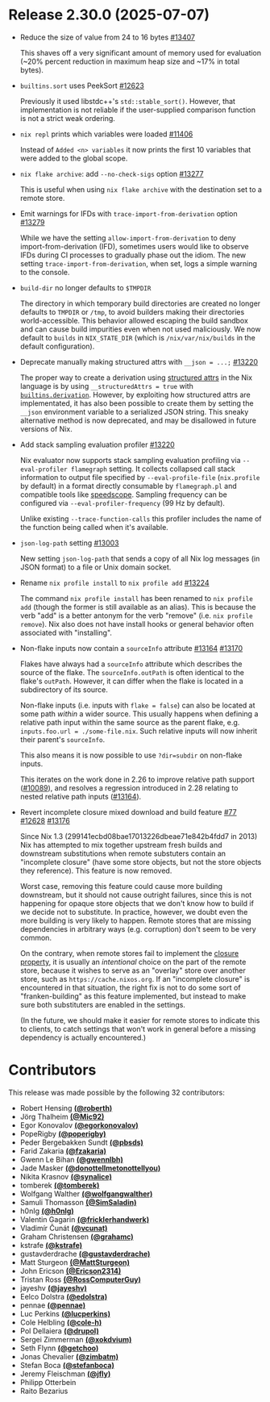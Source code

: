 # Release 2.30.0 (2025-07-07)

- Reduce the size of value from 24 to 16 bytes [#13407](https://github.com/NixOS/nix/pull/13407)

  This shaves off a very significant amount of memory used for evaluation (~20% percent reduction in maximum heap size and ~17% in total bytes).

- `builtins.sort` uses PeekSort [#12623](https://github.com/NixOS/nix/pull/12623)

  Previously it used libstdc++'s `std::stable_sort()`. However, that implementation is not reliable if the user-supplied comparison function is not a strict weak ordering.

- `nix repl` prints which variables were loaded [#11406](https://github.com/NixOS/nix/pull/11406)

  Instead of `Added <n> variables` it now prints the first 10 variables that were added to the global scope.

- `nix flake archive`: add `--no-check-sigs` option [#13277](https://github.com/NixOS/nix/pull/13277)

  This is useful when using `nix flake archive` with the destination set to a remote store.

- Emit warnings for IFDs with `trace-import-from-derivation` option [#13279](https://github.com/NixOS/nix/pull/13279)

  While we have the setting `allow-import-from-derivation` to deny import-from-derivation (IFD), sometimes users would like to observe IFDs during CI processes to gradually phase out the idiom. The new setting `trace-import-from-derivation`, when set, logs a simple warning to the console.

- `build-dir` no longer defaults to `$TMPDIR`

  The directory in which temporary build directories are created no longer defaults
  to `TMPDIR` or `/tmp`, to avoid builders making their directories
  world-accessible. This behavior allowed escaping the build sandbox and can
  cause build impurities even when not used maliciously. We now default to `builds`
  in `NIX_STATE_DIR` (which is `/nix/var/nix/builds` in the default configuration).

- Deprecate manually making structured attrs with `__json = ...;` [#13220](https://github.com/NixOS/nix/pull/13220)

  The proper way to create a derivation using [structured attrs] in the Nix language is by using `__structuredAttrs = true` with [`builtins.derivation`].
  However, by exploiting how structured attrs are implementated, it has also been possible to create them by setting the `__json` environment variable to a serialized JSON string.
  This sneaky alternative method is now deprecated, and may be disallowed in future versions of Nix.

  [structured attrs]: @docroot@/language/advanced-attributes.md#adv-attr-structuredAttrs
  [`builtins.derivation`]: @docroot@/language/builtins.html#builtins-derivation

- Add stack sampling evaluation profiler [#13220](https://github.com/NixOS/nix/pull/13220)

  Nix evaluator now supports stack sampling evaluation profiling via `--eval-profiler flamegraph` setting.
  It collects collapsed call stack information to output file specified by
  `--eval-profile-file` (`nix.profile` by default) in a format directly consumable
  by `flamegraph.pl` and compatible tools like [speedscope](https://speedscope.app/).
  Sampling frequency can be configured via `--eval-profiler-frequency` (99 Hz by default).

  Unlike existing `--trace-function-calls` this profiler includes the name of the function
  being called when it's available.

- `json-log-path` setting [#13003](https://github.com/NixOS/nix/pull/13003)

  New setting `json-log-path` that sends a copy of all Nix log messages (in JSON format) to a file or Unix domain socket.

- Rename `nix profile install` to `nix profile add` [#13224](https://github.com/NixOS/nix/pull/13224)

  The command `nix profile install` has been renamed to `nix profile add` (though the former is still available as an alias). This is because the verb "add" is a better antonym for the verb "remove" (i.e. `nix profile remove`). Nix also does not have install hooks or general behavior often associated with "installing".

- Non-flake inputs now contain a `sourceInfo` attribute [#13164](https://github.com/NixOS/nix/issues/13164) [#13170](https://github.com/NixOS/nix/pull/13170)

  Flakes have always had a `sourceInfo` attribute which describes the source of the flake.
  The `sourceInfo.outPath` is often identical to the flake's `outPath`. However, it can differ when the flake is located in a subdirectory of its source.

  Non-flake inputs (i.e. inputs with `flake = false`) can also be located at some path _within_ a wider source.
  This usually happens when defining a relative path input within the same source as the parent flake, e.g. `inputs.foo.url = ./some-file.nix`.
  Such relative inputs will now inherit their parent's `sourceInfo`.

  This also means it is now possible to use `?dir=subdir` on non-flake inputs.

  This iterates on the work done in 2.26 to improve relative path support ([#10089](https://github.com/NixOS/nix/pull/10089)),
  and resolves a regression introduced in 2.28 relating to nested relative path inputs ([#13164](https://github.com/NixOS/nix/issues/13164)).

- Revert incomplete closure mixed download and build feature [#77](https://github.com/NixOS/nix/issues/77) [#12628](https://github.com/NixOS/nix/issues/12628) [#13176](https://github.com/NixOS/nix/pull/13176)

  Since Nix 1.3 (299141ecbd08bae17013226dbeae71e842b4fdd7 in 2013) Nix has attempted to mix together upstream fresh builds and downstream substitutions when remote substuters contain an "incomplete closure" (have some store objects, but not the store objects they reference).
  This feature is now removed.

  Worst case, removing this feature could cause more building downstream, but it should not cause outright failures, since this is not happening for opaque store objects that we don't know how to build if we decide not to substitute.
  In practice, however, we doubt even the more building is very likely to happen.
  Remote stores that are missing dependencies in arbitrary ways (e.g. corruption) don't seem to be very common.

  On the contrary, when remote stores fail to implement the [closure property](@docroot@/store/store-object.md#closure-property), it is usually an *intentional* choice on the part of the remote store, because it wishes to serve as an "overlay" store over another store, such as `https://cache.nixos.org`.
  If an "incomplete closure" is encountered in that situation, the right fix is not to do some sort of "franken-building" as this feature implemented, but instead to make sure both substituters are enabled in the settings.

  (In the future, we should make it easier for remote stores to indicate this to clients, to catch settings that won't work in general before a missing dependency is actually encountered.)


# Contributors


This release was made possible by the following 32 contributors:

- Robert Hensing [**(@roberth)**](https://github.com/roberth)
- Jörg Thalheim [**(@Mic92)**](https://github.com/Mic92)
- Egor Konovalov [**(@egorkonovalov)**](https://github.com/egorkonovalov)
- PopeRigby [**(@poperigby)**](https://github.com/poperigby)
- Peder Bergebakken Sundt [**(@pbsds)**](https://github.com/pbsds)
- Farid Zakaria [**(@fzakaria)**](https://github.com/fzakaria)
- Gwenn Le Bihan [**(@gwennlbh)**](https://github.com/gwennlbh)
- Jade Masker [**(@donottellmetonottellyou)**](https://github.com/donottellmetonottellyou)
- Nikita Krasnov [**(@synalice)**](https://github.com/synalice)
- tomberek [**(@tomberek)**](https://github.com/tomberek)
- Wolfgang Walther [**(@wolfgangwalther)**](https://github.com/wolfgangwalther)
- Samuli Thomasson [**(@SimSaladin)**](https://github.com/SimSaladin)
- h0nIg [**(@h0nIg)**](https://github.com/h0nIg)
- Valentin Gagarin [**(@fricklerhandwerk)**](https://github.com/fricklerhandwerk)
- Vladimír Čunát [**(@vcunat)**](https://github.com/vcunat)
- Graham Christensen [**(@grahamc)**](https://github.com/grahamc)
- kstrafe [**(@kstrafe)**](https://github.com/kstrafe)
- gustavderdrache [**(@gustavderdrache)**](https://github.com/gustavderdrache)
- Matt Sturgeon [**(@MattSturgeon)**](https://github.com/MattSturgeon)
- John Ericson [**(@Ericson2314)**](https://github.com/Ericson2314)
- Tristan Ross [**(@RossComputerGuy)**](https://github.com/RossComputerGuy)
- jayeshv [**(@jayeshv)**](https://github.com/jayeshv)
- Eelco Dolstra [**(@edolstra)**](https://github.com/edolstra)
- pennae [**(@pennae)**](https://github.com/pennae)
- Luc Perkins [**(@lucperkins)**](https://github.com/lucperkins)
- Cole Helbling [**(@cole-h)**](https://github.com/cole-h)
- Pol Dellaiera [**(@drupol)**](https://github.com/drupol)
- Sergei Zimmerman [**(@xokdvium)**](https://github.com/xokdvium)
- Seth Flynn [**(@getchoo)**](https://github.com/getchoo)
- Jonas Chevalier [**(@zimbatm)**](https://github.com/zimbatm)
- Stefan Boca [**(@stefanboca)**](https://github.com/stefanboca)
- Jeremy Fleischman [**(@jfly)**](https://github.com/jfly)
- Philipp Otterbein
- Raito Bezarius
